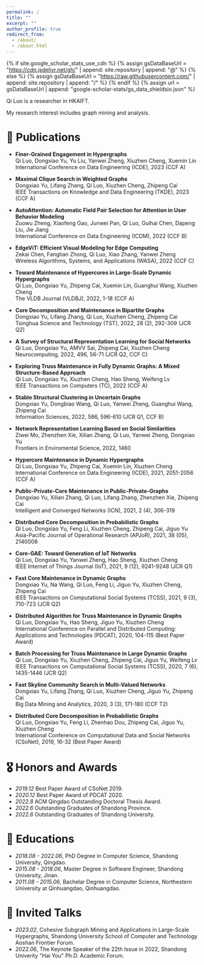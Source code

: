 ```yaml
---
permalink: /
title: ""
excerpt: ""
author_profile: true
redirect_from: 
  - /about/
  - /about.html
---
```


{% if site.google_scholar_stats_use_cdn %}
{% assign gsDataBaseUrl = "https://cdn.jsdelivr.net/gh/" | append: site.repository | append: "@" %}
{% else %}
{% assign gsDataBaseUrl = "https://raw.githubusercontent.com/" | append: site.repository | append: "/" %}
{% endif %}
{% assign url = gsDataBaseUrl | append: "google-scholar-stats/gs_data_shieldsio.json" %}

<span class='anchor' id='about-me'></span>

Qi Luo is a researcher in HKAIFT. 
<!-- and a postdoc of City University of Hongkong -->

My research interest includes graph mining and analysis.

<!-- <a href='https://scholar.google.com/citations?user=glQeJ0sAAAAJ'><img src="https://img.shields.io/endpoint?url={{ url | url_encode }}&logo=Google%20Scholar&labelColor=f6f6f6&color=9cf&style=flat&label=citations"></a>. -->


<!-- # 🔥 News
- *2022.02*: &nbsp;🎉🎉 Lorem ipsum dolor sit amet, consectetur adipiscing elit. Vivamus ornare aliquet ipsum, ac tempus justo dapibus sit amet. 
- *2022.02*: &nbsp;🎉🎉 Lorem ipsum dolor sit amet, consectetur adipiscing elit. Vivamus ornare aliquet ipsum, ac tempus justo dapibus sit amet.  -->

<!-- # 🔮 Projects

<div class='paper-box'><div class='paper-box-image'><div><div class="badge">CVPR 2016</div><img src='images/500x300.png' alt="sym" width="100%"></div></div>
<div class='paper-box-text' markdown="1">

[Deep Residual Learning for Image Recognition](https://openaccess.thecvf.com/content_cvpr_2016/papers/He_Deep_Residual_Learning_CVPR_2016_paper.pdf)

**Kaiming He**, Xiangyu Zhang, Shaoqing Ren, Jian Sun

[**Project**](https://scholar.google.com/citations?view_op=view_citation&hl=zh-CN&user=DhtAFkwAAAAJ&citation_for_view=DhtAFkwAAAAJ:ALROH1vI_8AC) <strong><span class='show_paper_citations' data='DhtAFkwAAAAJ:ALROH1vI_8AC'></span></strong>
- Lorem ipsum dolor sit amet, consectetur adipiscing elit. Vivamus ornare aliquet ipsum, ac tempus justo dapibus sit amet. 
</div>
</div> -->


# 📝 Publications 


<!-- - [Lorem ipsum dolor sit amet, consectetur adipiscing elit. Vivamus ornare aliquet ipsum, ac tempus justo dapibus sit amet](https://github.com), A, B, C, **CVPR 2020** -->



- **Finer-Grained Engagement in Hypergraphs**         
	Qi Luo, Dongxiao Yu, Yu Liu, Yanwei Zheng, Xiuzhen Cheng, Xuemin Lin        
	International Conference on Data Engineering (ICDE), 2023 (CCF A)   

- **Maximal Clique Search in Weighted Graphs**     
	Dongxiao Yu, Lifang Zhang, Qi Luo, Xiuzhen Cheng, Zhipeng Cai        
	IEEE Transactions on Knowledge and Data Engineering (TKDE), 2023  (CCF A)

- **AutoAttention: Automatic Field Pair Selection for Attention in User Behavior Modeling**                    
	Zuowu Zheng, Xiaofeng Gao, Junwei Pan, Qi Luo, Guihai Chen, Dapeng Liu, Jie Jiang            
	International Conference on Data Engineering (ICDM), 2022 (CCF B)  

- **EdgeViT: Efficient Visual Modeling for Edge Computing**         
	Zekai Chen, Fangtian Zhong, Qi Luo, Xiao Zhang, Yanwei Zheng              
	Wireless Algorithms, Systems, and Applications (WASA), 2022 (CCF C)

- **Toward Maintenance of Hypercores in Large-Scale Dynamic Hypergraphs**        
	Qi Luo, Dongxiao Yu, Zhipeng Cai, Xuemin Lin, Guanghui Wang, Xiuzhen Cheng      
	The VLDB Journal (VLDBJ), 2022, 1-18  (CCF A)

- **Core Decomposition and Maintenance in Bipartite Graphs**     
	Dongxiao Yu, Lifang Zhang, Qi Luo, Xiuzhen Cheng, Zhipeng Cai        
	Tsinghua Science and Technology (TST), 2022, 28 (2), 292-309  (JCR Q2)

- **A Survey of Structural Representation Learning for Social Networks**       
	Qi Luo, Dongxiao Yu, AMVV Sai, Zhipeng Cai, Xiuzhen Cheng     
	Neurocomputing, 2022, 496, 56-71  (JCR Q2, CCF C)

- **Exploring Truss Maintenance in Fully Dynamic Graphs: A Mixed Structure-Based Approach**     
	Qi Luo, Dongxiao Yu, Xiuzhen Cheng, Hao Sheng, Weifeng Lv      
	IEEE Transactions on Computers (TC), 2022 (CCF A)

- **Stable Structural Clustering in Uncertain Graphs**    
	Dongxiao Yu, Dongbiao Wang, Qi Luo, Yanwei Zheng, Guanghui Wang, Zhipeng Cai      
	Information Sciences, 2022, 586, 596-610 (JCR Q1, CCF B)

- **Network Representation Learning Based on Social Similarities**   
	Ziwei Mo, Zhenzhen Xie, Xilian Zhang,  Qi Luo, Yanwei Zheng, Dongxiao Yu      
	Frontiers in Enviromental Science, 2022, 1460

- **Hypercore Maintenance in Dynamic Hypergraphs**      
	Qi Luo, Dongxiao Yu, Zhipeng Cai, Xuemin Lin, Xiuzhen Cheng       
	International Conference on Data Engineering (ICDE), 2021, 2051-2056  (CCF A)

- **Public-Private-Core Maintenance in Public-Private-Graphs**   
	Dongxiao Yu, Xilian Zhang, Qi Luo, Lifang Zhang, Zhenzhen Xie, Zhipeng Cai       
	Intelligent and Converged Networks (ICN), 2021, 2 (4), 306-319

- **Distributed Core Decomposition in Probabilistic Graphs**      
	Qi Luo, Dongxiao Yu, Feng Li, Xiuzhen Cheng, Zhipeng Cai, Jiguo Yu        
	Asia-Pacific Journal of Operational Research (APJoR), 2021, 38 (05), 2140008

- **Core-GAE: Toward Generation of IoT Networks**     
	Qi Luo, Dongxiao Yu, Yanwei Zheng, Hao Sheng, Xiuzhen Cheng        
	IEEE Internet of Things Journal (IoT), 2021, 9 (12), 9241-9248  (JCR Q1)

- **Fast Core Maintenance in Dynamic Graphs**    
	Dongxiao Yu, Na Wang, Qi Luo, Feng Li, Jiguo Yu, Xiuzhen Cheng, Zhipeng Cai         
	IEEE Transactions on Computational Social Systems (TCSS), 2021, 9 (3), 710-723 (JCR Q2)
  
- **Distributed Algorithm for Truss Maintenance in Dynamic Graphs**         
	Qi Luo, Dongxiao Yu, Hao Sheng, Jiguo Yu, Xiuzhen Cheng     
	International Conference on Parallel and Distributed Computing: Applications and Technologies (PDCAT), 2020, 104-115  (Best Paper Award)

- **Batch Processing for Truss Maintenance in Large Dynamic Graphs**        
	Qi Luo, Dongxiao Yu, Xiuzhen Cheng, Zhipeng Cai, Jiguo Yu, Weifeng Lv   
	IEEE Transactions on Computational Social Systems (TCSS), 2020, 7 (6), 1435-1446 (JCR Q2)

- **Fast Skyline Community Search in Multi-Valued Networks**    
	Dongxiao Yu, Lifang Zhang, Qi Luo, Xiuzhen Cheng, Jiguo Yu, Zhipeng Cai       
	Big Data Mining and Analytics, 2020, 3 (3), 171-180 (CCF T2)

- **Distributed Core Decomposition in Probabilistic Graphs**         
	Qi Luo, Dongxiao Yu, Feng Li, Zhenhao Dou, Zhipeng Cai, Jiguo Yu, Xiuzhen Cheng       
	International Conference on Computational Data and Social Networks (CSoNet), 2019, 16-32 (Best Paper Award)




# 🎖 Honors and Awards
- *2019.12* Best Paper Award of CSoNet 2019. 
- *2020.12* Best Paper Award of PDCAT 2020.
- *2022.8* ACM Qingdao Outstanding Doctoral Thesis Award. 
- *2022.6* Outstanding Graduates of Shandong Province. 
- *2022.6* Outstanding Graduates of Shandong University. 
<!-- - *2023.4* Best Paper Award of CIDM 2023.   -->

# 📖 Educations
- *2018.08 - 2022.06*, PhD Degree in Computer Science, Shandong University, Qingdao. 
- *2015.08 - 2018.06*, Master Degree in Software Engineer, Shandong University, Jinan. 
- *2011.08 - 2015.06*, Bachelar Degree in Computer Science, Northestern University at Qinhuangdao, Qinhuangdao. 

# 💬 Invited Talks
- *2023.02*, Cohesive Subgraph Mining and Applications in Large-Scale Hypergraphs, Shandong University School of Computer and Technology Aoshan Frontier Forum. 
- *2022.06*, The Keynote Speaker of the 22th Issue in 2022, Shandong Univerity "Hai You" Ph.D. Academic Forum. 

<!-- - *2022.06*, Lorem ipsum dolor sit amet, consectetur adipiscing elit. Vivamus ornare aliquet ipsum, ac tempus justo dapibus sit amet.  \| [\[video\]](https://github.com/) -->

<!-- 
# 💻 Internships
- *2017.11 - 2018.02*, [JD](https://www.jd.com/), China. -->


